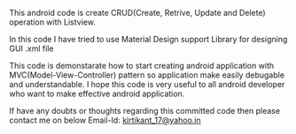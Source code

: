 This android code is create CRUD(Create, Retrive, Update and Delete) operation with Listview.

In this code I have tried to use Material Design support Library for designing GUI .xml file

This code is demonstarate how to start creating android application with MVC(Model-View-Controller) pattern so application make easily debugable and understandable. I hope this code is very useful to all android developer who want to make effective android application.

If have any doubts or thoughts regarding this committed code then please contact me on below Email-Id: kirtikant_17@yahoo.in
